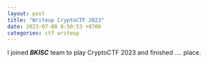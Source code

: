 ```yaml
---
layout: post
title: "Writeup CryptoCTF 2023"
date: 2023-07-08 8:50:53 +0700
categories: ctf writeup
---
```


I joined ***BKISC*** team to play CryptoCTF 2023 and finished .... place.
